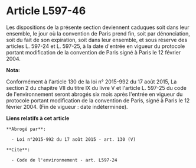 # Article L597-46

Les dispositions de la présente section deviennent caduques soit dans leur ensemble, le jour où la convention de Paris prend
fin, soit par dénonciation, soit du fait de son expiration, soit dans leur ensemble, et sous réserve des articles L. 597-24
et L. 597-25, à la date d'entrée en vigueur du protocole portant modification de la convention de Paris signé à Paris le 12
février 2004.

**Nota:**

Conformément à l'article 130 de la loi n° 2015-992 du 17 août 2015, La section 2 du chapitre VII du titre IX du livre V et
l'article L. 597-25 du code de l'environnement seront abrogés six mois après l'entrée en vigueur du protocole portant
modification de la convention de Paris, signé à Paris le 12 février 2004. (Fin de vigueur : date indéterminée).

**Liens relatifs à cet article**

	**Abrogé par**:

	  - Loi n°2015-992 du 17 août 2015 - art. 130 (V)

	**Cite**:

	  - Code de l'environnement - art. L597-24
